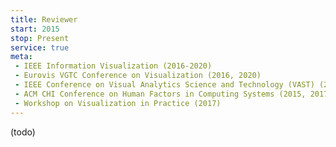 ```yaml
---
title: Reviewer
start: 2015
stop: Present
service: true
meta:
 - IEEE Information Visualization (2016-2020)
 - Eurovis VGTC Conference on Visualization (2016, 2020)
 - IEEE Conference on Visual Analytics Science and Technology (VAST) (2017, 2019)
 - ACM CHI Conference on Human Factors in Computing Systems (2015, 2017-2020)
 - Workshop on Visualization in Practice (2017)
---
```

(todo)
